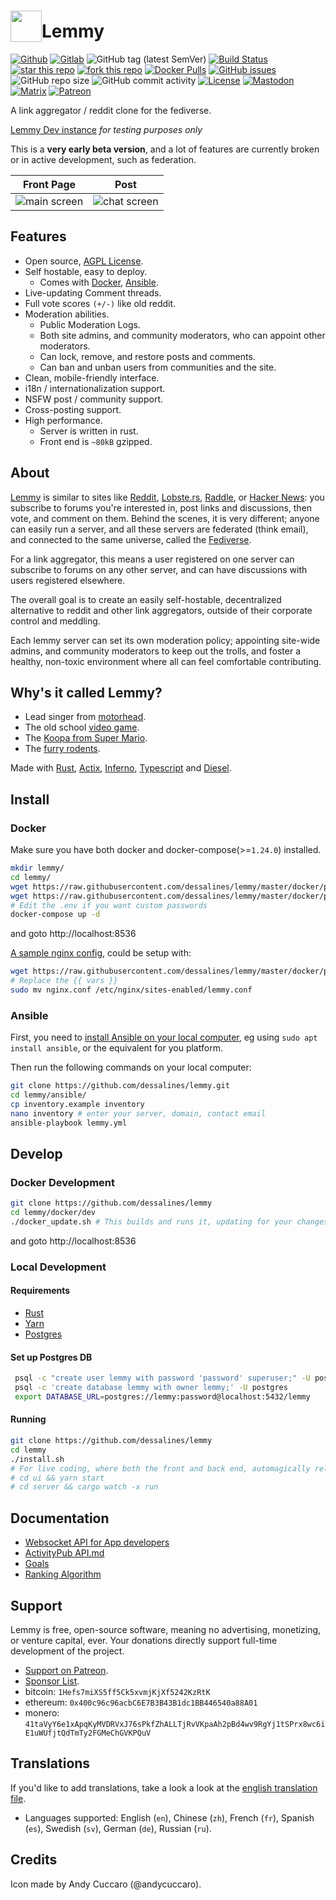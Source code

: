 <h1><img src="ui/assets/favicon.svg" width="50px" height="50px" style="vertical-align:bottom" /><span>Lemmy</span></h1>

[![Github](https://img.shields.io/badge/-Github-blue)](https://github.com/dessalines/lemmy)
[![Gitlab](https://img.shields.io/badge/-Gitlab-yellowgreen)](https://gitlab.com/dessalines/lemmy)
![GitHub tag (latest SemVer)](https://img.shields.io/github/tag/dessalines/lemmy.svg)
[![Build Status](https://travis-ci.org/dessalines/lemmy.svg?branch=master)](https://travis-ci.org/dessalines/lemmy)
[![star this repo](http://githubbadges.com/star.svg?user=dessalines&repo=lemmy&style=flat)](https://github.com/dessalines/lemmy)
[![fork this repo](http://githubbadges.com/fork.svg?user=dessalines&repo=lemmy&style=flat)](https://github.com/dessalines/lemmy/fork)
[![Docker Pulls](https://img.shields.io/docker/pulls/dessalines/lemmy.svg)](https://cloud.docker.com/repository/docker/dessalines/lemmy/)
[![GitHub issues](https://img.shields.io/github/issues-raw/dessalines/lemmy.svg)](https://github.com/dessalines/lemmy/issues)
![GitHub repo size](https://img.shields.io/github/repo-size/dessalines/lemmy.svg)
![GitHub commit activity](https://img.shields.io/github/commit-activity/m/dessalines/lemmy.svg)
[![License](https://img.shields.io/github/license/dessalines/lemmy.svg)](LICENSE)
[![Mastodon](https://img.shields.io/badge/Mastodon-@LemmyDev-lightgrey.svg)](https://mastodon.social/@LemmyDev)
[![Matrix](https://img.shields.io/matrix/rust-reddit-fediverse:matrix.org.svg?label=matrix-chat)](https://riot.im/app/#/room/#rust-reddit-fediverse:matrix.org)
[![Patreon](https://img.shields.io/badge/-Support%20on%20Patreon-blueviolet.svg)](https://www.patreon.com/dessalines)

A link aggregator / reddit clone for the fediverse.

[Lemmy Dev instance](https://dev.lemmy.ml) *for testing purposes only*

This is a **very early beta version**, and a lot of features are currently broken or in active development, such as federation.

Front Page|Post
---|---
![main screen](https://i.imgur.com/y64BtXC.png)|![chat screen](https://i.imgur.com/vsOr87q.png)
## Features

- Open source, [AGPL License](/LICENSE).
- Self hostable, easy to deploy.
  - Comes with [Docker](#docker), [Ansible](#ansible).
- Live-updating Comment threads.
- Full vote scores `(+/-)` like old reddit.
- Moderation abilities.
  - Public Moderation Logs.
  - Both site admins, and community moderators, who can appoint other moderators.
  - Can lock, remove, and restore posts and comments.
  - Can ban and unban users from communities and the site.
- Clean, mobile-friendly interface.
- i18n / internationalization support.
- NSFW post / community support.
- Cross-posting support.
- High performance.
  - Server is written in rust.
  - Front end is `~80kB` gzipped.

## About

[Lemmy](https://github.com/dessalines/lemmy) is similar to sites like [Reddit](https://reddit.com), [Lobste.rs](https://lobste.rs), [Raddle](https://raddle.me), or [Hacker News](https://news.ycombinator.com/): you subscribe to forums you're interested in, post links and discussions, then vote, and comment on them. Behind the scenes, it is very different; anyone can easily run a server, and all these servers are federated (think email), and connected to the same universe, called the [Fediverse](https://en.wikipedia.org/wiki/Fediverse).

For a link aggregator, this means a user registered on one server can subscribe to forums on any other server, and can have discussions with users registered elsewhere.

The overall goal is to create an easily self-hostable, decentralized alternative to reddit and other link aggregators, outside of their corporate control and meddling.

Each lemmy server can set its own moderation policy; appointing site-wide admins, and community moderators to keep out the trolls, and foster a healthy, non-toxic environment where all can feel comfortable contributing.

## Why's it called Lemmy?

- Lead singer from [motorhead](https://invidio.us/watch?v=pWB5JZRGl0U).
- The old school [video game](<https://en.wikipedia.org/wiki/Lemmings_(video_game)>).
- The [Koopa from Super Mario](https://www.mariowiki.com/Lemmy_Koopa).
- The [furry rodents](http://sunchild.fpwc.org/lemming-the-little-giant-of-the-north/).

Made with [Rust](https://www.rust-lang.org), [Actix](https://actix.rs/), [Inferno](https://www.infernojs.org), [Typescript](https://www.typescriptlang.org/) and [Diesel](http://diesel.rs/).

## Install

### Docker

Make sure you have both docker and docker-compose(>=`1.24.0`) installed.

```bash
mkdir lemmy/
cd lemmy/
wget https://raw.githubusercontent.com/dessalines/lemmy/master/docker/prod/docker-compose.yml
wget https://raw.githubusercontent.com/dessalines/lemmy/master/docker/prod/.env
# Edit the .env if you want custom passwords
docker-compose up -d
```

and goto http://localhost:8536

[A sample nginx config](/docker/prod/nginx.conf), could be setup with:

```bash
wget https://raw.githubusercontent.com/dessalines/lemmy/master/docker/prod/nginx.conf
# Replace the {{ vars }}
sudo mv nginx.conf /etc/nginx/sites-enabled/lemmy.conf
```

### Ansible

First, you need to [install Ansible on your local computer](https://docs.ansible.com/ansible/latest/installation_guide/intro_installation.html),
eg using `sudo apt install ansible`, or the equivalent for you platform.

Then run the following commands on your local computer:

```bash
git clone https://github.com/dessalines/lemmy.git
cd lemmy/ansible/
cp inventory.example inventory
nano inventory # enter your server, domain, contact email
ansible-playbook lemmy.yml
```

## Develop

### Docker Development

```bash
git clone https://github.com/dessalines/lemmy
cd lemmy/docker/dev
./docker_update.sh # This builds and runs it, updating for your changes
```

and goto http://localhost:8536

### Local Development

#### Requirements

- [Rust](https://www.rust-lang.org/)
- [Yarn](https://yarnpkg.com/en/)
- [Postgres](https://www.postgresql.org/)

#### Set up Postgres DB

```bash
 psql -c "create user lemmy with password 'password' superuser;" -U postgres
 psql -c 'create database lemmy with owner lemmy;' -U postgres
 export DATABASE_URL=postgres://lemmy:password@localhost:5432/lemmy
```

#### Running

```bash
git clone https://github.com/dessalines/lemmy
cd lemmy
./install.sh
# For live coding, where both the front and back end, automagically reload on any save, do:
# cd ui && yarn start
# cd server && cargo watch -x run
```

## Documentation

- [Websocket API for App developers](docs/api.md)
- [ActivityPub API.md](docs/apub_api_outline.md)
- [Goals](docs/goals.md)
- [Ranking Algorithm](docs/ranking.md)

## Support

Lemmy is free, open-source software, meaning no advertising, monetizing, or venture capital, ever. Your donations directly support full-time development of the project.
- [Support on Patreon](https://www.patreon.com/dessalines).
- [Sponsor List](https://dev.lemmy.ml/sponsors).
- bitcoin: `1Hefs7miXS5ff5Ck5xvmjKjXf5242KzRtK`
- ethereum: `0x400c96c96acbC6E7B3B43B1dc1BB446540a88A01`
- monero: `41taVyY6e1xApqKyMVDRVxJ76sPkfZhALLTjRvVKpaAh2pBd4wv9RgYj1tSPrx8wc6iE1uWUfjtQdTmTy2FGMeChGVKPQuV`

## Translations 

If you'd like to add translations, take a look a look at the [english translation file](ui/src/translations/en.ts).

- Languages supported: English (`en`), Chinese (`zh`), French (`fr`), Spanish (`es`), Swedish (`sv`), German (`de`), Russian (`ru`).

## Credits

Icon made by Andy Cuccaro (@andycuccaro).
